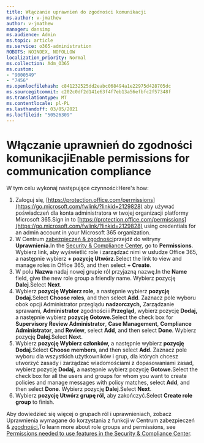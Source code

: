 ```yaml
---
title: Włączanie uprawnień do zgodności komunikacji
ms.author: v-jmathew
author: v-jmathew
manager: dansimp
ms.audience: Admin
ms.topic: article
ms.service: o365-administration
ROBOTS: NOINDEX, NOFOLLOW
localization_priority: Normal
ms.collection: Adm_O365
ms.custom:
- "9000549"
- "7456"
ms.openlocfilehash: c841232525dd2eabc068494a1e22975d428705dc
ms.sourcegitcommit: c202c0df2d141e63f4f7eb13a56efbfc2f57348f
ms.translationtype: MT
ms.contentlocale: pl-PL
ms.lasthandoff: 03/05/2021
ms.locfileid: "50526309"
---
```

# <a name="enable-permissions-for-communication-compliance"></a><span data-ttu-id="f5559-102">Włączanie uprawnień do zgodności komunikacji</span><span class="sxs-lookup"><span data-stu-id="f5559-102">Enable permissions for communication compliance</span></span>

<span data-ttu-id="f5559-103">W tym celu wykonaj następujące czynności:</span><span class="sxs-lookup"><span data-stu-id="f5559-103">Here's how:</span></span>

1. <span data-ttu-id="f5559-104">Zaloguj się, [https://protection.office.com/permissions](https://go.microsoft.com/fwlink/?linkid=2129828) aby używać poświadczeń dla konta administratora w twojej organizacji platformy Microsoft 365.</span><span class="sxs-lookup"><span data-stu-id="f5559-104">Sign in to [https://protection.office.com/permissions](https://go.microsoft.com/fwlink/?linkid=2129828) using credentials for an admin account in your Microsoft 365 organization.</span></span>
2. <span data-ttu-id="f5559-105">W Centrum [zabezpieczeń & zgodności](https://go.microsoft.com/fwlink/?linkid=2101341)przejdź do witryny **Uprawnienia.**</span><span class="sxs-lookup"><span data-stu-id="f5559-105">In the [Security & Compliance Center](https://go.microsoft.com/fwlink/?linkid=2101341), go to **Permissions**.</span></span> <span data-ttu-id="f5559-106">Wybierz link, aby wyświetlić role i zarządzać nimi w usłudze Office 365, a następnie wybierz **\+ pozycję Utwórz.**</span><span class="sxs-lookup"><span data-stu-id="f5559-106">Select the link to view and manage roles in Office 365, and then select **\+ Create**.</span></span>
3. <span data-ttu-id="f5559-107">W polu **Nazwa** nadaj nowej grupie ról przyjazną nazwę.</span><span class="sxs-lookup"><span data-stu-id="f5559-107">In the **Name** field, give the new role group a friendly name.</span></span> <span data-ttu-id="f5559-108">Wybierz pozycję **Dalej**.</span><span class="sxs-lookup"><span data-stu-id="f5559-108">Select **Next**.</span></span>
4. <span data-ttu-id="f5559-109">Wybierz **pozycję Wybierz role,** a następnie wybierz **pozycję Dodaj.**</span><span class="sxs-lookup"><span data-stu-id="f5559-109">Select **Choose roles**, and then select **Add**.</span></span> <span data-ttu-id="f5559-110">Zaznacz pole wyboru obok opcji Administrator przeglądu **nadzorczych,** Zarządzanie sprawami, **Administrator** zgodności i **Przegląd,** wybierz pozycję **Dodaj,** a następnie wybierz **pozycję Gotowe.**</span><span class="sxs-lookup"><span data-stu-id="f5559-110">Select the check box for **Supervisory Review Administrator**, **Case Management**, **Compliance Administrator**, and **Review**, select **Add**, and then select **Done**.</span></span> <span data-ttu-id="f5559-111">Wybierz pozycję **Dalej**.</span><span class="sxs-lookup"><span data-stu-id="f5559-111">Select **Next**.</span></span>
5. <span data-ttu-id="f5559-112">Wybierz **pozycję Wybierz członków,** a następnie wybierz **pozycję Dodaj.**</span><span class="sxs-lookup"><span data-stu-id="f5559-112">Select **Choose members**, and then select **Add**.</span></span> <span data-ttu-id="f5559-113">Zaznacz pole wyboru dla wszystkich użytkowników i grup, dla których chcesz utworzyć zasady i zarządzać wiadomościami z dopasowaniami zasad, wybierz pozycję **Dodaj,** a następnie wybierz pozycję **Gotowe.**</span><span class="sxs-lookup"><span data-stu-id="f5559-113">Select the check box for all the users and groups for whom you want to create policies and manage messages with policy matches, select **Add**, and then select **Done**.</span></span> <span data-ttu-id="f5559-114">Wybierz pozycję **Dalej**.</span><span class="sxs-lookup"><span data-stu-id="f5559-114">Select **Next**.</span></span>
6. <span data-ttu-id="f5559-115">Wybierz **pozycję Utwórz grupę ról,** aby zakończyć.</span><span class="sxs-lookup"><span data-stu-id="f5559-115">Select **Create role group** to finish.</span></span>

<span data-ttu-id="f5559-116">Aby dowiedzieć się więcej o grupach ról i uprawnieniach, zobacz Uprawnienia wymagane do korzystania z funkcji w Centrum zabezpieczeń & [zgodności.](https://go.microsoft.com/fwlink/?linkid=2114184)</span><span class="sxs-lookup"><span data-stu-id="f5559-116">To learn more about role groups and permissions, see [Permissions needed to use features in the Security & Compliance Center](https://go.microsoft.com/fwlink/?linkid=2114184).</span></span>
